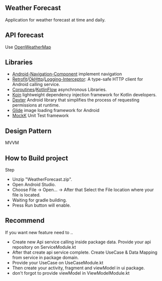Weather Forecast
--------------------------------------------------
Application for weather forecast at time and daily.

API forecast
--------------------------------------------------
Use [OpenWeatherMap] 

Libraries
--------------------------------------------------
- [Android-Navigation-Component] implement navigation
- [Retrofit]/[OkHttp]/[Logging-Interceptor]: A type-safe HTTP client for Android calling service.
- [Coroutines]/[KotlinFlow] asynchronous Libraries.
- [Koin] lightweight dependency injection framework for Kotlin developers.
- [Dexter] Android library that simplifies the process of requesting permissions at runtime.
- [Glide] image loading framework for Android
- [MockK] Unit Test framework

Design Pattern
--------------------------------------------------
MVVM

How to Build project
--------------------------------------------------
Step
- Unzip "WeatherForecast.zip".
- Open Android Studio.
- Choose File -> Open... -> After that Select the File location where your file is located.
- Waiting for gradle building.
- Press Run button will enable.


Recommend
--------------------------------------------------
If you want new feature need to .. 
 - Create new Api service calling inside package data. Provide your api repository on ServiceModule.kt
 - After that create api service complete. Create UseCase & Data Mapping from service in package domain. 
 - Provide your UseCase on UseCaseModule.kt
 - Then create your activity, fragment and viewModel in ui package.
 - don't forgot to provide viewModel in ViewModelModule.kt
 
[OpenWeatherMap]:https://openweathermap.org/
[Android-Navigation-Component]:https://developer.android.com/guide/navigation/navigation-getting-started/
[Retrofit]:https://github.com/square/retrofit
[Coroutines]:https://developer.android.com/kotlin/coroutines
[KotlinFlow]:https://developer.android.com/kotlin/flow
[OkHttp]:https://github.com/square/okhttp
[Logging-Interceptor]:https://github.com/square/okhttp/tree/master/okhttp-logging-interceptor
[Koin]:https://github.com/InsertKoinIO/koin
[Dexter]:https://github.com/Karumi/Dexter
[Glide]:https://github.com/bumptech/glide
[MockK]:https://mockk.io/ANDROID.html
